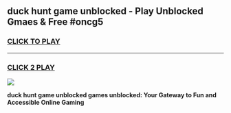 
## duck hunt game unblocked - Play Unblocked Gmaes & Free #oncg5
<h3>
<a href="https://news.freeplayer.one?title=duck_hunt_game_unblocked&ref=03M">CLICK TO PLAY</a></h3>
<hr>

<h3>
<a href="https://news.freeplayer.one?title=duck_hunt_game_unblocked&ref=03M">CLICK 2 PLAY</a>
  
</h3>

<a href="https://news.freeplayer.one?title=duck_hunt_game_unblocked&ref=03M"><img src="https://clearcache.store/games.png"></a>


**duck hunt game unblocked games unblocked: Your Gateway to Fun and Accessible Online Gaming**
